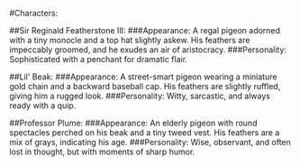 #Characters: 

##Sir Reginald Featherstone III: 
###Appearance: A regal pigeon adorned with a tiny monocle and a top hat slightly askew. His feathers are impeccably groomed, and he exudes an air of aristocracy. 
###Personality: Sophisticated with a penchant for dramatic flair. 

##Lil' Beak: 
###Appearance: A street-smart pigeon wearing a miniature gold chain and a backward baseball cap. His feathers are slightly ruffled, giving him a rugged look. 
###Personality: Witty, sarcastic, and always ready with a quip. 

##Professor Plume: 
###Appearance: An elderly pigeon with round spectacles perched on his beak and a tiny tweed vest. His feathers are a mix of grays, indicating his age. 
###Personality: Wise, observant, and often lost in thought, but with moments of sharp humor.

